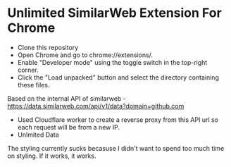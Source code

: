 # Unlimited SimilarWeb Extension For Chrome
- Clone this repository
- Open Chrome and go to chrome://extensions/.
- Enable "Developer mode" using the toggle switch in the top-right corner.
- Click the "Load unpacked" button and select the directory containing these files.


Based on the internal API of similarweb - https://data.similarweb.com/api/v1/data?domain=github.com
- Used Cloudflare worker to create a reverse proxy from this API url so each request will be from a new IP. 
- Unlmited Data


The styling currently sucks becasuse I didn't want to spend too much time on styling. If it works, it works.